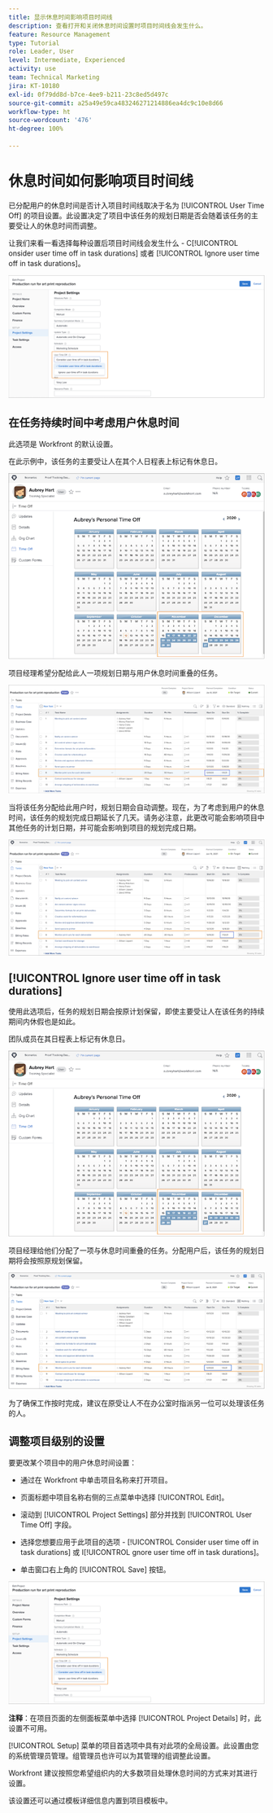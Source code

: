 ```yaml
---
title: 显示休息时间影响项目时间线
description: 查看打开和关闭休息时间设置时项目时间线会发生什么。
feature: Resource Management
type: Tutorial
role: Leader, User
level: Intermediate, Experienced
activity: use
team: Technical Marketing
jira: KT-10180
exl-id: 0f79dd8d-b7ce-4ee9-b211-23c8ed5d497c
source-git-commit: a25a49e59ca483246271214886ea4dc9c10e8d66
workflow-type: ht
source-wordcount: '476'
ht-degree: 100%

---
```


# 休息时间如何影响项目时间线

已分配用户的休息时间是否计入项目时间线取决于名为 [!UICONTROL User Time Off] 的项目设置。此设置决定了项目中该任务的规划日期是否会随着该任务的主要受让人的休息时间而调整。

让我们来看一看选择每种设置后项目时间线会发生什么 - C[!UICONTROL onsider user time off in task durations] 或者 [!UICONTROL Ignore user time off in task durations]。

![用户休息时间设置](assets/toapt_01.png)

## 在任务持续时间中考虑用户休息时间

此选项是 Workfront 的默认设置。

在此示例中，该任务的主要受让人在其个人日程表上标记有休息日。

![个人日程表](assets/toapt_02.png)

项目经理希望分配给此人一项规划日期与用户休息时间重叠的任务。

![带有日期的项目任务](assets/toapt_03.png)

当将该任务分配给此用户时，规划日期会自动调整。现在，为了考虑到用户的休息时间，该任务的规划完成日期延长了几天。请务必注意，此更改可能会影响项目中其他任务的计划日期，并可能会影响到项目的规划完成日期。

![带有截止日期的项目任务](assets/toapt_04.png)

## [!UICONTROL Ignore user time off in task durations]

使用此选项后，任务的规划日期会按原计划保留，即使主要受让人在该任务的持续期间内休假也是如此。

团队成员在其日程表上标记有休息日。

![标记有休息日期的 PTO 日程表](assets/toapt_05.png)

项目经理给他们分配了一项与休息时间重叠的任务。分配用户后，该任务的规划日期将会按照原规划保留。

![调整项目任务日期](assets/toapt_06.png)

为了确保工作按时完成，建议在原受让人不在办公室时指派另一位可以处理该任务的人。

## 调整项目级别的设置

要更改某个项目中的用户休息时间设置：

* 通过在 Workfront 中单击项目名称来打开项目。

* 页面标题中项目名称右侧的三点菜单中选择 [!UICONTROL Edit]。

* 滚动到 [!UICONTROL Project Settings] 部分并找到 [!UICONTROL User Time Off] 字段。

* 选择您想要应用于此项目的选项 - [!UICONTROL Consider user time off in task durations] 或 I[!UICONTROL gnore user time off in task durations]。

* 单击窗口右上角的 [!UICONTROL Save] 按钮。

![在任务持续时间中考虑用户休息时间](assets/toapt_07.png)


**注释**：在项目页面的左侧面板菜单中选择 [!UICONTROL Project Details] 时，此设置不可用。

[!UICONTROL Setup] 菜单的项目首选项中具有对此项的全局设置。此设置由您的系统管理员管理。组管理员也许可以为其管理的组调整此设置。

Workfront 建议按照您希望组织内的大多数项目处理休息时间的方式来对其进行设置。

该设置还可以通过模板详细信息内置到项目模板中。
